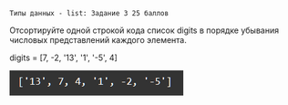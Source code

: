     Типы данных - list: Задание 3 25 баллов
Отсортируйте одной строкой кода список digits в порядке убывания числовых представлений каждого элемента.

digits = [7, -2, '13', '1', '-5', 4]

![img.png](img.png)